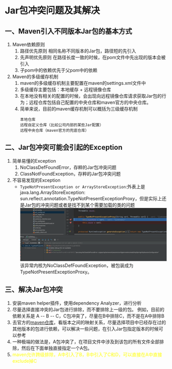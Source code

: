 # Jar包冲突问题及其解决

## 一、Maven引入不同版本Jar包的基本方式
1. Maven依赖原则
   1. 路径优先原则
      相同名称不同版本的Jar包，路径短的先引入
   2. 先声明优先原则
      在路径长度一致的时候，在pom文件中先出现的版本会被引入
   3. 子pom中的依赖优先于父pom中的依赖
2. Maven的多级缓存机制
   1. maven的多级缓存机制主要配置在maven的settings.xml文件中
   2. 多级缓存主要包括：本地缓存 + 远程镜像仓库
   3. 在本地没有相关的配置的时候，会出现向远程镜像仓库请求获取Jar包的行为；远程仓库包括自己配置的中央仓库和maven官方的中央仓库。
   4. 简单来说，目前的maven缓存机制可以概括为三级缓存机制
      ```
      本地仓库
      远程自定义仓库（比如公司内部的某些Jar配置）
      远程中央仓库（maven官方的兜底仓库）
      ```
   

## 二、Jar包冲突可能会引起的Exception
1. 简单易懂的Exception
   1. NoClassDefFoundError，存粹的Jar包冲突问题
   2. ClassNotFoundException，存粹的Jar包冲突问题
2. 不容易发现的Exception
   -  `TypeNotPresentException or ArrayStoreException`:外表上是java.lang.ArrayStoreException: sun.reflect.annotation.TypeNotPresentExceptionProxy，但是实际上还是Jar包的冲突问题或者是找不到某个需要加载的类的问题
      ![代码实例](fig/TypeNotPresentExceptionProxy.png)
      该异常内核为NoClassDefFoundException，被包装成为TypeNotPresentExceptionProxy。


## 三、解决Jar包冲突
1. 安装maven helper插件，使用dependency Analyzer，进行分析
2. 尽量选择直接冲突的Jar包进行排除，而不要排除上一级的包。
   例如，目前的依赖关系是 A -- B -- C，C包冲突了，尽量在B中排除C，而不是在A中排除B
3. 去官方的[maven仓库](https://mvnrepository.com/)，看版本之间的映射关系，尽量选择项目中已经存在过的其他版本的包进行依赖，可以解决一些问题，在引入Jar包指定版本的时候可以参考
4. 一种极端的做法是，A包冲突了，在项目文件中涉及到该包的所有文件全部排除，然后在下面单独直接指定一个A包。
5. <font color = 'yellow'>maven允许跨级排除，A中引入了B，B中引入了C和D，可以直接在A中直接exclude掉C</font>
